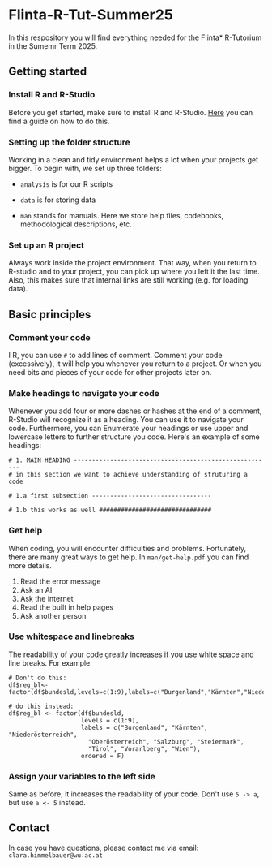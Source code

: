 # Flinta-R-Tut-Summer25

In this respository you will find everything needed for the Flinta\* R-Tutorium in the Sumemr Term 2025.

## Getting started

### Install R and R-Studio

Before you get started, make sure to install R and R-Studio. [Here](https://www.stat.colostate.edu/~jah/talks_public_html/isec2020/installRStudio.html) you can find a guide on how to do this.

### Setting up the folder structure

Working in a clean and tidy environment helps a lot when your projects get bigger. To begin with, we set up three folders:

-   `analysis` is for our R scripts

-   `data` is for storing data

-   `man` stands for manuals. Here we store help files, codebooks, methodological descriptions, etc.

### Set up an R project

Always work inside the project environment. That way, when you return to R-studio and to your project, you can pick up where you left it the last time. Also, this makes sure that internal links are still working (e.g. for loading data).

## Basic principles

### Comment your code

I R, you can use `#` to add lines of comment. Comment your code (excessively), it will help you whenever you return to a project. Or when you need bits and pieces of your code for other projects later on.

### Make headings to navigate your code

Whenever you add four or more dashes or hashes at the end of a comment, R-Studio will recognize it as a heading. You can use it to navigate your code. Furthermore, you can Enumerate your headings or use upper and lowercase letters to further structure you code. Here's an example of some headings:

```         
# 1. MAIN HEADING -------------------------------------------------------
# in this section we want to achieve understanding of struturing a code

# 1.a first subsection ---------------------------------

# 1.b this works as well ###############################
```

### Get help

When coding, you will encounter difficulties and problems. Fortunately, there are many great ways to get help. In `man/get-help.pdf` you can find more details.

1.  Read the error message
2.  Ask an AI
3.  Ask the internet
4.  Read the built in help pages
5.  Ask another person

### Use whitespace and linebreaks

The readability of your code greatly increases if you use white space and line breaks. For example:

```         
# Don't do this:
df$reg_bl<-factor(df$bundesld,levels=c(1:9),labels=c("Burgenland","Kärnten","Niederösterreich","Oberösterreich","Salzburg","Steiermark","Tirol","Vorarlberg","Wien"),ordered=F)

# do this instead:
df$reg_bl <- factor(df$bundesld,
                    levels = c(1:9),
                    labels = c("Burgenland", "Kärnten", "Niederösterreich",
                      "Oberösterreich", "Salzburg", "Steiermark",
                      "Tirol", "Vorarlberg", "Wien"),
                    ordered = F)
```

### Assign your variables to the left side

Same as before, it increases the readability of your code. Don't use `5 -> a`, but use `a <- 5` instead.

## Contact

In case you have questions, please contact me via email: `clara.himmelbauer@wu.ac.at`
